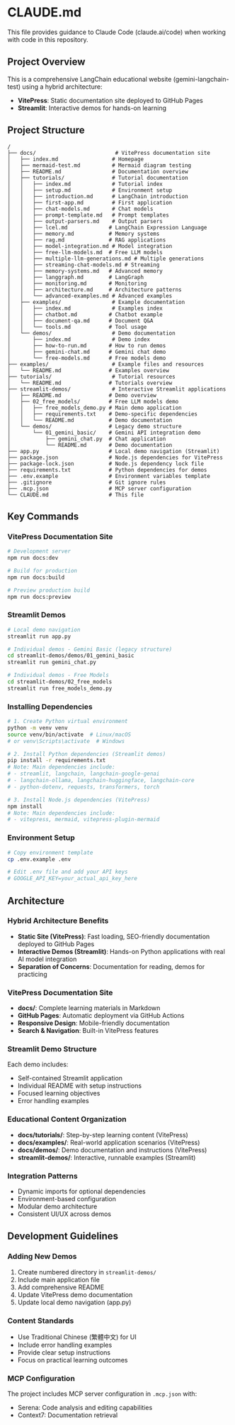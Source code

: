 # CLAUDE.md

This file provides guidance to Claude Code (claude.ai/code) when working with code in this repository.

## Project Overview

This is a comprehensive LangChain educational website (gemini-langchain-test) using a hybrid architecture:
- **VitePress**: Static documentation site deployed to GitHub Pages
- **Streamlit**: Interactive demos for hands-on learning

## Project Structure

```
/
├── docs/                         # VitePress documentation site
│   ├── index.md                 # Homepage
│   ├── mermaid-test.md          # Mermaid diagram testing
│   ├── README.md                # Documentation overview
│   ├── tutorials/               # Tutorial documentation
│   │   ├── index.md             # Tutorial index
│   │   ├── setup.md             # Environment setup
│   │   ├── introduction.md      # LangChain introduction
│   │   ├── first-app.md         # First application
│   │   ├── chat-models.md       # Chat models
│   │   ├── prompt-template.md   # Prompt templates
│   │   ├── output-parsers.md    # Output parsers
│   │   ├── lcel.md             # LangChain Expression Language
│   │   ├── memory.md           # Memory systems
│   │   ├── rag.md              # RAG applications
│   │   ├── model-integration.md # Model integration
│   │   ├── free-llm-models.md  # Free LLM models
│   │   ├── multiple-llm-generations.md # Multiple generations
│   │   ├── streaming-chat-models.md # Streaming
│   │   ├── memory-systems.md   # Advanced memory
│   │   ├── langgraph.md        # LangGraph
│   │   ├── monitoring.md       # Monitoring
│   │   ├── architecture.md     # Architecture patterns
│   │   └── advanced-examples.md # Advanced examples
│   ├── examples/                # Example documentation
│   │   ├── index.md             # Examples index
│   │   ├── chatbot.md          # Chatbot example
│   │   ├── document-qa.md      # Document Q&A
│   │   └── tools.md            # Tool usage
│   └── demos/                   # Demo documentation
│       ├── index.md             # Demo index
│       ├── how-to-run.md       # How to run demos
│       ├── gemini-chat.md      # Gemini chat demo
│       └── free-models.md      # Free models demo
├── examples/                    # Example files and resources
│   └── README.md               # Examples overview
├── tutorials/                   # Tutorial resources
│   └── README.md               # Tutorials overview
├── streamlit-demos/             # Interactive Streamlit applications
│   ├── README.md               # Demo overview
│   ├── 02_free_models/         # Free LLM models demo
│   │   ├── free_models_demo.py # Main demo application
│   │   ├── requirements.txt    # Demo-specific dependencies
│   │   └── README.md           # Demo documentation
│   └── demos/                  # Legacy demo structure
│       └── 01_gemini_basic/    # Gemini API integration demo
│           ├── gemini_chat.py  # Chat application
│           └── README.md       # Demo documentation
├── app.py                      # Local demo navigation (Streamlit)
├── package.json                # Node.js dependencies for VitePress
├── package-lock.json           # Node.js dependency lock file
├── requirements.txt            # Python dependencies for demos
├── .env.example                # Environment variables template
├── .gitignore                  # Git ignore rules
├── .mcp.json                   # MCP server configuration
└── CLAUDE.md                   # This file
```

## Key Commands

### VitePress Documentation Site
```bash
# Development server
npm run docs:dev

# Build for production
npm run docs:build

# Preview production build
npm run docs:preview
```

### Streamlit Demos
```bash
# Local demo navigation
streamlit run app.py

# Individual demos - Gemini Basic (legacy structure)
cd streamlit-demos/demos/01_gemini_basic
streamlit run gemini_chat.py

# Individual demos - Free Models
cd streamlit-demos/02_free_models
streamlit run free_models_demo.py
```

### Installing Dependencies
```bash
# 1. Create Python virtual environment
python -m venv venv
source venv/bin/activate  # Linux/macOS
# or venv\Scripts\activate  # Windows

# 2. Install Python dependencies (Streamlit demos)
pip install -r requirements.txt
# Note: Main dependencies include:
# - streamlit, langchain, langchain-google-genai
# - langchain-ollama, langchain-huggingface, langchain-core
# - python-dotenv, requests, transformers, torch

# 3. Install Node.js dependencies (VitePress)
npm install
# Note: Main dependencies include:
# - vitepress, mermaid, vitepress-plugin-mermaid
```

### Environment Setup
```bash
# Copy environment template
cp .env.example .env

# Edit .env file and add your API keys
# GOOGLE_API_KEY=your_actual_api_key_here
```

## Architecture

### Hybrid Architecture Benefits
- **Static Site (VitePress)**: Fast loading, SEO-friendly documentation deployed to GitHub Pages
- **Interactive Demos (Streamlit)**: Hands-on Python applications with real AI model integration
- **Separation of Concerns**: Documentation for reading, demos for practicing

### VitePress Documentation Site
- **docs/**: Complete learning materials in Markdown
- **GitHub Pages**: Automatic deployment via GitHub Actions
- **Responsive Design**: Mobile-friendly documentation
- **Search & Navigation**: Built-in VitePress features

### Streamlit Demo Structure
Each demo includes:
- Self-contained Streamlit application
- Individual README with setup instructions
- Focused learning objectives
- Error handling examples

### Educational Content Organization
- **docs/tutorials/**: Step-by-step learning content (VitePress)
- **docs/examples/**: Real-world application scenarios (VitePress)
- **docs/demos/**: Demo documentation and instructions (VitePress)
- **streamlit-demos/**: Interactive, runnable examples (Streamlit)

### Integration Patterns
- Dynamic imports for optional dependencies
- Environment-based configuration
- Modular demo architecture
- Consistent UI/UX across demos

## Development Guidelines

### Adding New Demos
1. Create numbered directory in `streamlit-demos/`
2. Include main application file
3. Add comprehensive README
4. Update VitePress demo documentation
5. Update local demo navigation (app.py)

### Content Standards
- Use Traditional Chinese (繁體中文) for UI
- Include error handling examples
- Provide clear setup instructions
- Focus on practical learning outcomes

### MCP Configuration
The project includes MCP server configuration in `.mcp.json` with:
- Serena: Code analysis and editing capabilities
- Context7: Documentation retrieval
